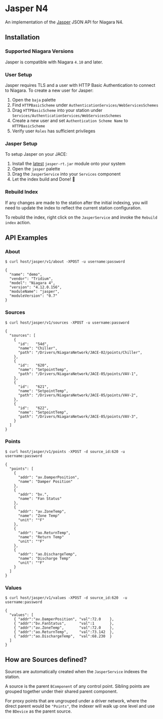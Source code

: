 # Jasper N4

[jasper]: https://github.com/novant-io/jasper

An implementation of the [Jasper][jasper] JSON API for Niagara N4.

## Installation

[rel]: https://github.com/novant-io/jasper-n4/releases

### Supported Niagara Versions

Jasper is compatible with Niagara `4.10` and later.

### User Setup

Jasper requires TLS and a user with HTTP Basic Authentication to connect to
Niagara. To create a new user for Jasper:

 1. Open the `baja` palette
 2. Find `HTTPBasicScheme` under `AuthenticationServices/WebServicesSchemes`
 3. Drag `HTTPBasicScheme` into your station under
    `Services/AuthenticationServices/WebServicesSchemes`
 4. Create a new user and set `Authentication Scheme Name` to `HTTPBasicScheme`
 5. Verify user `Roles` has sufficient privileges

### Jasper Setup

To setup Jasper on your JACE:

 1. Install the [latest][rel] `jasper-rt.jar` module onto your system
 2. Open the `jasper` palette
 3. Drag the `JasperService` into your `Services` component
 4. Let the index build and Done! 🏁

### Rebuild Index

If any changes are made to the station after the initial indexing, you will
need to update the index to reflect the current station configuration.

To rebuild the index, right click on the `JasperService` and invoke the
`Rebuild index` action.

## API Examples

### About

    $ curl host/jasper/v1/about -XPOST -u username:password

    {
      "name": "demo",
      "vendor": "Tridium",
      "model": "Niagara 4",
      "version": "4.12.0.156",
      "moduleName": "jasper",
      "moduleVersion": "0.7"
    }

### Sources

    $ curl host/jasper/v1/sources -XPOST -u username:password

    {
      "sources": [
        {
          "id":   "54d",
          "name": "Chiller",
          "path": "/Drivers/NiagaraNetwork/JACE-02/points/Chiller",
        },
        {
          "id":   "620",
          "name": "SetpointTemp",
          "path": "/Drivers/NiagaraNetwork/JACE-05/points/VAV-1",
        },
        {
          "id":   "621",
          "name": "SetpointTemp",
          "path": "/Drivers/NiagaraNetwork/JACE-05/points/VAV-2",
        },
        {
          "id":   "622",
          "name": "SetpointTemp",
          "path": "/Drivers/NiagaraNetwork/JACE-05/points/VAV-3",
        }
      ]
    }

### Points

    $ curl host/jasper/v1/points -XPOST -d source_id:620 -u username:password

    {
      "points": [
        {
          "addr": "av.DamperPosition",
          "name": "Damper Position"
        },
        {
          "addr": "bv.",
          "name": "Fan Status"
        },
        {
          "addr": "av.ZoneTemp",
          "name": "Zone Temp"
          "unit": "°F"
        },
        {
          "addr": "ao.ReturnTemp",
          "name": "Return Temp"
          "unit": "°F"
        },
        {
          "addr": "ao.DischargeTemp",
          "name": "Discharge Temp"
          "unit": "°F"
        }
      ]
    }

### Values

    $ curl host/jasper/v1/values -XPOST -d source_id:620  -u username:password

    {
      "values": [
        { "addr":"av.DamperPosition", "val":72.0    },
        { "addr":"bv.FanStatus",      "val":1       },
        { "addr":"av.ZoneTemp",       "val":72.0    },
        { "addr":"ao.ReturnTemp",     "val":73.142  },
        { "addr":"ao.DischargeTemp",  "val":68.230  }
      ]
    }

## How are Sources defined?

Sources are automatically created when the `JasperService` indexes the station.

A source is the parent `BComponent` of any control point. Sibling points are
grouped together under their shared parent component.

For proxy points that are ungrouped under a driver network, where the direct
parent would be `"Points"`, the indexer will walk up one level and use the
`BDevice` as the parent source.